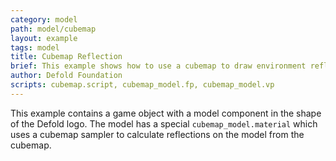 ```yaml
---
category: model
path: model/cubemap
layout: example
tags: model
title: Cubemap Reflection
brief: This example shows how to use a cubemap to draw environment reflections on a model.
author: Defold Foundation
scripts: cubemap.script, cubemap_model.fp, cubemap_model.vp
---
```


This example contains a game object with a model component in the shape of the Defold logo. The model has a special `cubemap_model.material` which uses a cubemap sampler to calculate reflections on the model from the cubemap.